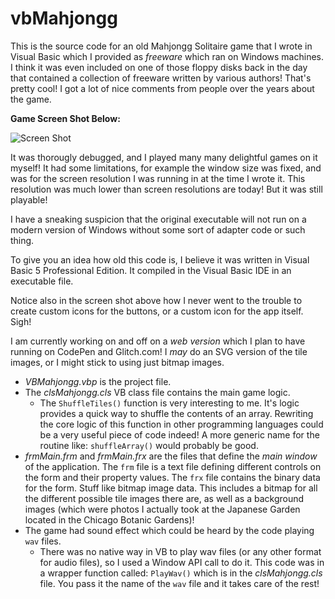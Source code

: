# vbMahjongg

This is the source code for an old Mahjongg Solitaire game that I wrote in Visual Basic which I provided as *freeware* which ran on Windows machines. 
I think it was even included on one of those floppy disks back in the day that contained a collection of freeware written by various authors! That's pretty cool!
I got a lot of nice comments from people over the years about the game.

**Game Screen Shot Below:**

![Screen Shot](http://chomer.com/wp-content/mahjongg_screen_full1.png)


It was thorougly debugged, and I played many many delightful games on it myself! It had some limitations, for example the window size was fixed, and was for the screen resolution I was running in at the time I wrote it. This resolution was much lower than screen resolutions are today!  But it was still playable!

I have a sneaking suspicion that the original executable will not run on a modern version of Windows without some sort of adapter code or such thing.

To give you an idea how old this code is, I believe it was written in Visual Basic 5 Professional Edition. It compiled in the Visual Basic IDE in an executable file.

Notice also in the screen shot above how I never went to the trouble to create custom icons for the buttons, or a custom icon for the app itself. Sigh!

I am currently working on and off on a *web version* which I plan to have running on CodePen and Glitch.com! I *may* do an SVG version of the tile images, or I might stick to using just bitmap images.

- *VBMahjongg.vbp* is the project file.
- The *clsMahjongg.cls* VB class file contains the main game logic.
  - The `ShuffleTiles()` function is very interesting to me. It's logic provides a quick way to shuffle the contents of an array. Rewriting the core logic of this function in other programming languages could be a very useful piece of code indeed! A more generic name for the routine like: `shuffleArray()` would probably be good.
- *frmMain.frm* and *frmMain.frx* are the files that define the *main window* of the application. The `frm` file is a text file defining different controls on the form and their property values.  The `frx` file contains the binary data for the form. Stuff like bitmap image data. This includes a bitmap for all the different possible tile images there are, as well as a background images (which were photos I actually took at the Japanese Garden located in the Chicago Botanic Gardens)!
- The game had sound effect which could be heard by the code playing `wav` files.
  - There was no native way in VB to play wav files (or any other format for audio files), so I used a Window API call to do it. This code was in a wrapper function called: `PlayWav()` which is in the *clsMahjongg.cls* file. You pass it the name of the `wav` file and it takes care of the rest!
